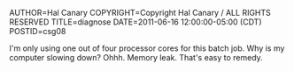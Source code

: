 AUTHOR=Hal Canary
COPYRIGHT=Copyright Hal Canary / ALL RIGHTS RESERVED
TITLE=diagnose
DATE=2011-06-16 12:00:00-05:00 (CDT)
POSTID=csg08

I'm only using one out of four processor cores for this batch job. Why is my computer slowing down?  Ohhh.  Memory leak.  That's easy to remedy.
